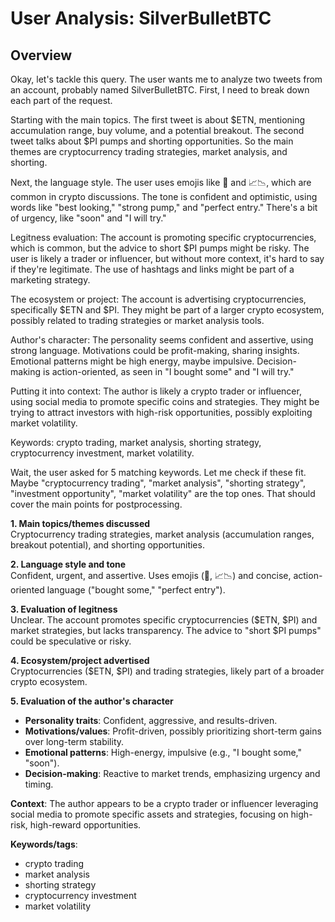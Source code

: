 # User Analysis: SilverBulletBTC

## Overview

<think>
Okay, let's tackle this query. The user wants me to analyze two tweets from an account, probably named SilverBulletBTC. First, I need to break down each part of the request.

Starting with the main topics. The first tweet is about $ETN, mentioning accumulation range, buy volume, and a potential breakout. The second tweet talks about $PI pumps and shorting opportunities. So the main themes are cryptocurrency trading strategies, market analysis, and shorting.

Next, the language style. The user uses emojis like 💎 and 📈📉, which are common in crypto discussions. The tone is confident and optimistic, using words like "best looking," "strong pump," and "perfect entry." There's a bit of urgency, like "soon" and "I will try."

Legitness evaluation: The account is promoting specific cryptocurrencies, which is common, but the advice to short $PI pumps might be risky. The user is likely a trader or influencer, but without more context, it's hard to say if they're legitimate. The use of hashtags and links might be part of a marketing strategy.

The ecosystem or project: The account is advertising cryptocurrencies, specifically $ETN and $PI. They might be part of a larger crypto ecosystem, possibly related to trading strategies or market analysis tools.

Author's character: The personality seems confident and assertive, using strong language. Motivations could be profit-making, sharing insights. Emotional patterns might be high energy, maybe impulsive. Decision-making is action-oriented, as seen in "I bought some" and "I will try."

Putting it into context: The author is likely a crypto trader or influencer, using social media to promote specific coins and strategies. They might be trying to attract investors with high-risk opportunities, possibly exploiting market volatility.

Keywords: crypto trading, market analysis, shorting strategy, cryptocurrency investment, market volatility.

Wait, the user asked for 5 matching keywords. Let me check if these fit. Maybe "cryptocurrency trading", "market analysis", "shorting strategy", "investment opportunity", "market volatility" are the top ones. That should cover the main points for postprocessing.
</think>

**1. Main topics/themes discussed**  
Cryptocurrency trading strategies, market analysis (accumulation ranges, breakout potential), and shorting opportunities.  

**2. Language style and tone**  
Confident, urgent, and assertive. Uses emojis (💎, 📈📉) and concise, action-oriented language ("bought some," "perfect entry").  

**3. Evaluation of legitness**  
Unclear. The account promotes specific cryptocurrencies ($ETN, $PI) and market strategies, but lacks transparency. The advice to "short $PI pumps" could be speculative or risky.  

**4. Ecosystem/project advertised**  
Cryptocurrencies ($ETN, $PI) and trading strategies, likely part of a broader crypto ecosystem.  

**5. Evaluation of the author's character**  
- **Personality traits**: Confident, aggressive, and results-driven.  
- **Motivations/values**: Profit-driven, possibly prioritizing short-term gains over long-term stability.  
- **Emotional patterns**: High-energy, impulsive (e.g., "I bought some," "soon").  
- **Decision-making**: Reactive to market trends, emphasizing urgency and timing.  

**Context**: The author appears to be a crypto trader or influencer leveraging social media to promote specific assets and strategies, focusing on high-risk, high-reward opportunities.  

**Keywords/tags**:  
- crypto trading  
- market analysis  
- shorting strategy  
- cryptocurrency investment  
- market volatility